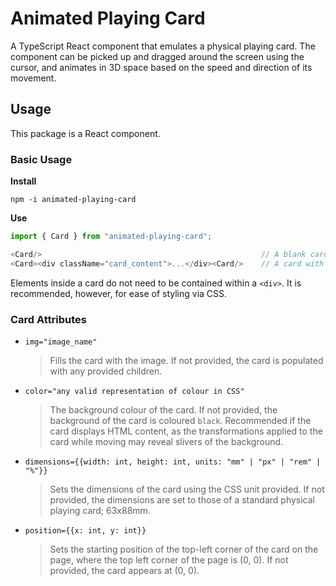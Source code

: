 # Animated Playing Card

A TypeScript React component that emulates a physical playing card. The component can be picked up and dragged around the screen using the cursor, and animates in 3D space based on the speed and direction of its movement.

## Usage

This package is a React component.

### Basic Usage

**Install** 

```npm -i animated-playing-card```

**Use**

```Javascript
import { Card } from "animated-playing-card";

<Card/>                                                 // A blank card, or one with an image
<Card><div className="card_content">...</div><Card/>    // A card with HTML content

```
Elements inside a card do not need to be contained within a ```<div>```. It is recommended, however, for ease of styling via CSS.

### Card Attributes


* ```img="image_name"```
    > Fills the card with the image. If not provided, the card is populated with any provided children.
* ```color="any valid representation of colour in CSS"```
    > The background colour of the card. If not provided, the background of the card is coloured `black`. Recommended if the card displays HTML content, as the transformations applied to the card while moving may reveal slivers of the background.
* ```dimensions={{width: int, height: int, units: "mm" | "px" | "rem" | "%"}}```
    > Sets the dimensions of the card using the CSS unit provided. If not provided, the dimensions are set to those of a standard physical playing card; 63x88mm. 
* ```position={{x: int, y: int}}```
    > Sets the starting position of the top-left corner of the card on the page, where the top left corner of the page is (0, 0). If not provided, the card appears at (0, 0).